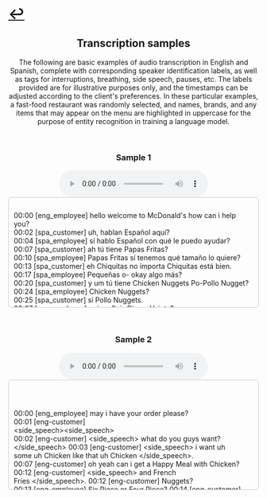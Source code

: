 # [↩](https://aledua.github.io/)

## <center>Transcription samples</center>
<center>The following are basic examples of audio transcription in English and Spanish, complete with corresponding speaker identification labels, as well as tags for interruptions, breathing, side speech, pauses, etc. The labels provided are for illustrative purposes only, and the timestamps can be adjusted according to the client's preferences. In these particular examples, a fast-food restaurant was randomly selected, and names, brands, and any items that may appear on the menu are highlighted in uppercase for the purpose of entity recognition in training a language model.</center>

&nbsp;
 
### <center>Sample 1</center>
<center><audio controls="1" controlslist="nodownload nofullscreen noremoteplayback" src="./sample1.mp3">Your browser does not support the audio tag.</audio></center>
<div style="max-height: 200px; overflow-y: auto; padding: 10px; border: 1px solid #ccc; border-radius: 5px; white-space: pre-wrap; word-wrap: break-word;">
00:00 [eng_employee] hello welcome to McDonald's how can i help you?
00:02 [spa_customer] uh, hablan Español aquí? </pause>
00:04 [spa_employee] sí hablo Español con qué le puedo ayudar?
00:07 [spa_customer] ah tú tiene Papas Fritas? </pause>
00:10 [spa_employee] Papas Fritas sí tenemos qué tamaño lo quiere?
00:13 [spa_customer] eh Chiquitas no importa Chiquitas está bien.
00:17 [spa_employee] Pequeñas o- okay algo más?
00:20 [spa_customer] y um tú tiene Chicken Nuggets Po-Pollo Nugget?
00:24 [spa_employee] Chicken Nuggets?
00:25 [spa_customer] sí Pollo Nuggets. </pause> </int>
00:27 [spa_employee] quiere Seis Diez o Veinte? </pause>
00:30 [spa_customer] Diez está bien. <pause>
00:32 [spa_employee] okay ah algo de tomar?
00:34 [spa_customer] y dame un Sprite.
00:37 [spa_customer] <side_speech> Sprite </side_speech>.
00:37 [spa_customer] Sprite.
00:39 [spa_employee] Sprite? okay ah en qué tamaño lo quieres Grande?
00:42 [spa_customer] </int> me gusta Grande Grande.
00:44 [spa_employee] Gran-.
00:45 [spa_customer] mmhm.
00:46 [spa_employee] </spk> okay okay algo más?
00:48 [spa_customer] </int> y </pause> eso es todo muchas felicidades.
00:52 [spa_employee] okay su total va a ser </pause> cómo?
00:54 [spa_customer] <side_speech> gracias gracias <side_speech>.
00:54 [spa_customer] gracias muchas gracias </laugh>.
00:56 [spa_employee] </breathe></int>
</div>

&nbsp;
 
### <center>Sample 2</center>
<center><audio controls="1" controlslist="nodownload nofullscreen noremoteplayback" src="./sample2.mp3">Your browser does not support the audio tag.</audio></center>
<div style="max-height: 200px; overflow-y: auto; padding: 10px; border: 1px solid #ccc; border-radius: 5px; white-space: pre-wrap; word-wrap: break-word;">

00:00 [eng_employee] may i have your order please?
00:01 [eng-customer] <side_speech></unintelligible><side_speech>
00:02 [eng-customer] <side_speech> what do you guys want? </side_speech>
00:03 [eng-customer] <side_speech> i want uh some uh Chicken like that uh Chicken </side_speech>.
00:07 [eng-customer] oh yeah can i get a Happy Meal with Chicken?
00:12 [eng-customer] <side_speech> and French Fries </side_speech>.
00:12 [eng-customer] Nuggets?
00:13 [eng_employee] Six Piece or Four Piece?
00:14 [eng-customer] Four Piece.
00:15 [eng-customer] <side_speech> either one French Fries </side_speech>.
00:15 [eng_employee] alright.
00:16 [eng-customer] and what kind of drinks do you have?
00:18 [eng_employee] Sprite products Apple Juice Chocolate Milk and Whole Milk.
00:21 [eng-customer] <side_speech> do you want Chocolate Milk or Sprite or Apple Juice </side_speech>?
00:26 [eng-customer] <side_speech></unintelligible> Chocolate Milk </side_speech>.
00:27 [eng-customer] <side_speech> i want Chocolate Milk </side_speech>.
00:28 [eng-customer] <side_speech> Chocolate Milk </side_speech>?
00:29 [eng-customer] <side_speech> do you want anything <side_speech>?
00:30 [eng-customer] <side_speech> no i'm good </side_speech>.
00:31 [eng_employee] that's it?
00:31 [eng-customer] that's it.
00:33 [eng-customer] <side_speech></unintelligible></side_speech>
00:33 [eng_employee] thank you your total is twelve seventeen at the first window.
00:35 [eng-customer] <side_speech></unintelligible></side_speech>
00:35 [eng-customer] okay thank you.
00:37 [eng_employee] uh huh.

</div>
